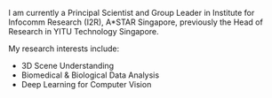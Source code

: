 I am currently a Principal Scientist and Group Leader in Institute for Infocomm Research (I2R), A\*STAR Singapore, previously the Head of Research in YITU Technology Singapore. 

My research interests include:
- 3D Scene Understanding
- Biomedical & Biological Data Analysis
- Deep Learning for Computer Vision 
